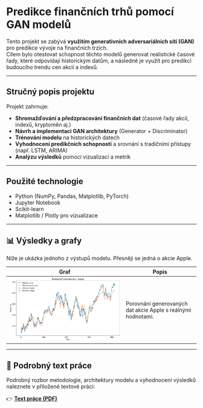 # Predikce finančních trhů pomocí GAN modelů

Tento projekt se zabývá **využitím generativních adversariálních sítí (GAN)** pro predikce vývoje na finančních trzích.  
Cílem bylo otestovat schopnost těchto modelů generovat realistické časové řady, které odpovídají historickým datům, a následně je využít pro predikci budoucího trendu cen akcií a indexů.

---

## Stručný popis projektu

Projekt zahrnuje:
- **Shromažďování a předzpracování finančních dat** (časové řady akcií, indexů, kryptoměn aj.)
- **Návrh a implementaci GAN architektury** (Generator + Discriminator)
- **Trénování modelu** na historických datech
- **Vyhodnocení predikčních schopností** a srovnání s tradičními přístupy (např. LSTM, ARIMA)
- **Analýzu výsledků** pomocí vizualizací a metrik

---

## Použité technologie

- Python (NumPy, Pandas, Matplotlib, PyTorch)
- Jupyter Notebook
- Scikit-learn
- Matplotlib / Plotly pro vizualizace

---

## 📊 Výsledky a grafy

Níže je ukázka jednoho z výstupů modelu. Přesněji se jedná o akcie Apple.

| Graf | Popis |
|------|--------|
| ![Výsledek 1](./graphs_text/apple.png) | Porovnání generovaných dat akcie Apple s reálnými hodnotami. |


---

## 📄 Podrobný text práce

Podrobný rozbor metodologie, architektury modelu a vyhodnocení výsledků naleznete v přiložené textové práci:

👉 [**Text práce (PDF)**](./graphs_text/Jezek_Pavel_vyzkumny_ukol.pdf)


